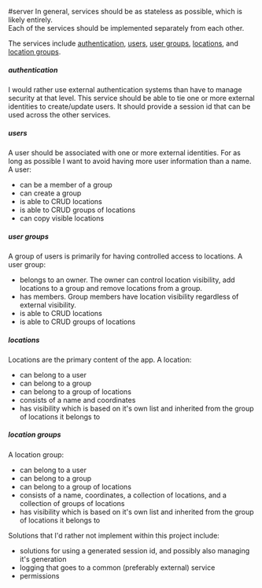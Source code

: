 #server
In general, services should be as stateless as possible, which is likely entirely.  
Each of the services should be implemented separately from each other.

The services include [authentication](server.md#authentication), [users](server.md#users), [user groups](server.md#user-groups), [locations](server.md#locations), and [location groups](server.md#location-groups). 

##### authentication
I would rather use external authentication systems than have to manage security at that level.  This service should be able to tie one or more external identities to create/update users.  It should provide a session id that can be used across the other services.

##### users
A user should be associated with one or more external identities.  For as long as possible I want to avoid having more user information than a name.  A user:
* can be a member of a group
* can create a group
* is able to CRUD locations
* is able to CRUD groups of locations
* can copy visible locations

##### user groups
A group of users is primarily for having controlled access to locations.
A user group:
* belongs to an owner.  The owner can control location visibility, add locations to a group and remove locations from a group.
* has members.  Group members have location visibility regardless of external visibility.
* is able to CRUD locations
* is able to CRUD groups of locations

##### locations
Locations are the primary content of the app.
A location:
* can belong to a user
* can belong to a group
* can belong to a group of locations
* consists of a name and coordinates
* has visibility which is based on it's own list and inherited from the group of locations it belongs to

##### location groups
A location group:
* can belong to a user
* can belong to a group
* can belong to a group of locations
* consists of a name, coordinates, a collection of locations, and a collection of groups of locations
* has visibility which is based on it's own list and inherited from the group of locations it belongs to

Solutions that I'd rather not implement within this project include:
* solutions for using a generated session id, and possibly also managing it's generation
* logging that goes to a common (preferably external) service
* permissions
